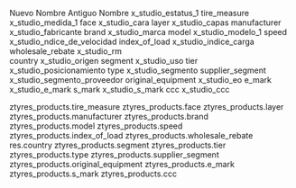 Nuevo Nombre            Antiguo Nombre
                        x_studio_estatus_1 
tire_measure            x_studio_medida_1 
face                    x_studio_cara 
layer                   x_studio_capas 
manufacturer            x_studio_fabricante 
brand                   x_studio_marca 
model                   x_studio_modelo_1 
speed                   x_studio_ndice_de_velocidad 
index_of_load           x_studio_indice_carga 
wholesale_rebate        x_studio_rm       
country                 x_studio_origen 
segment                 x_studio_uso 
tier                    x_studio_posicionamiento 
type                    x_studio_segmento 
supplier_segment        x_studio_segmento_proveedor 
original_equipment      x_studio_eo 
e_mark                  x_studio_e_mark 
s_mark                  x_studio_s_mark 
ccc                     x_studio_ccc 

ztyres_products.tire_measure
ztyres_products.face
ztyres_products.layer
ztyres_products.manufacturer
ztyres_products.brand
ztyres_products.model
ztyres_products.speed
ztyres_products.index_of_load
ztyres_products.wholesale_rebate
res.country
ztyres_products.segment
ztyres_products.tier
ztyres_products.type
ztyres_products.supplier_segment
ztyres_products.original_equipment
ztyres_products.e_mark
ztyres_products.s_mark
ztyres_products.ccc
